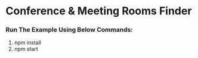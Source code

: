 # Conference & Meeting Rooms Finder

### Run The Example Using Below Commands:

1. npm install
2. npm start
